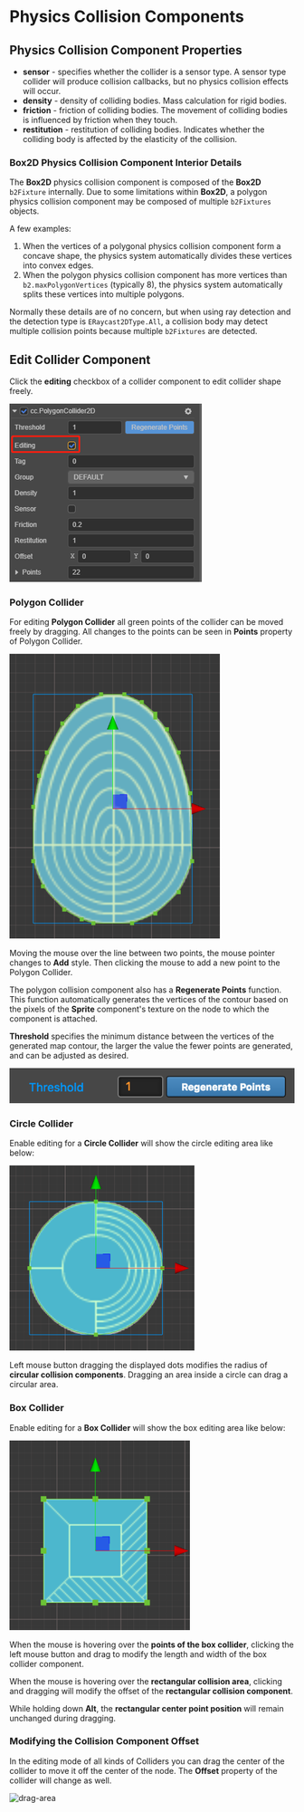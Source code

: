 # Physics Collision Components

## Physics Collision Component Properties

- __sensor__ - specifies whether the collider is a sensor type. A sensor type collider will produce collision callbacks, but no physics collision effects will occur.
- __density__ - density of colliding bodies. Mass calculation for rigid bodies.
- __friction__ - friction of colliding bodies. The movement of colliding bodies is influenced by friction when they touch.
- __restitution__ - restitution of colliding bodies. Indicates whether the colliding body is affected by the elasticity of the collision.

### Box2D Physics Collision Component Interior Details

The __Box2D__ physics collision component is composed of the __Box2D__ `b2Fixture` internally. Due to some limitations within __Box2D__, a polygon physics collision component may be composed of multiple `b2Fixtures` objects.

A few examples:

1. When the vertices of a polygonal physics collision component form a concave shape, the physics system automatically divides these vertices into convex edges.
2. When the polygon physics collision component has more vertices than `b2.maxPolygonVertices` (typically 8), the physics system automatically splits these vertices into multiple polygons.

Normally these details are of no concern, but when using ray detection and the detection type is `ERaycast2DType.All`, a collision body may detect multiple collision points because multiple `b2Fixtures` are detected.

## Edit Collider Component

Click the **editing** checkbox of a collider component to edit collider shape freely.

![editing](image/editing.png)

### Polygon Collider

For editing **Polygon Collider** all green points of the collider can be moved freely by dragging. All changes to the points can be seen in **Points** property of Polygon Collider.

![edit-polygon-collider](image/edit-polygon-collider.png)

Moving the mouse over the line between two points, the mouse pointer changes to **Add** style. Then clicking the mouse to add a new point to the Polygon Collider.

The polygon collision component also has a **Regenerate Points** function. This function automatically generates the vertices of the contour based on the pixels of the **Sprite** component's texture on the node to which the component is attached.

**Threshold** specifies the minimum distance between the vertices of the generated map contour, the larger the value the fewer points are generated, and can be adjusted as desired.

![regenerate-points](image/regenerate-points.png)

### Circle Collider

Enable editing for a **Circle Collider** will show the circle editing area like below:

![edit-circle-collider](image/edit-circle-collider.png)

Left mouse button dragging the displayed dots modifies the radius of **circular collision components**. Dragging an area inside a circle can drag a circular area.

### Box Collider

Enable editing for a **Box Collider** will show the box editing area like below:

![edit-box-collider](image/edit-box-collider.png)

When the mouse is hovering over the **points of the box collider**, clicking the left mouse button and drag to modify the length and width of the box collider component.

When the mouse is hovering over the **rectangular collision area**, clicking and dragging will modify the offset of the **rectangular collision component**.

While holding down **Alt**, the **rectangular center point position** will remain unchanged during dragging.

### Modifying the Collision Component Offset

In the editing mode of all kinds of Colliders you can drag the center of the collider to move it off the center of the node. The **Offset** property of the collider will change as well.

![drag-area](edit-collider-component/drag-area.png)
